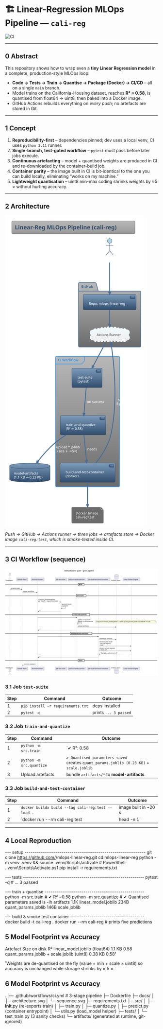 # 🏗️  Linear-Regression MLOps Pipeline — `cali-reg`

![CI](https://github.com/anup082002/mlops-linear-reg/actions/workflows/ci.yml/badge.svg)

---

## 0  Abstract
This repository shows how to wrap even a **tiny Linear Regression model** in a complete, production-style MLOps loop:

* **Code → Tests → Train → Quantise → Package (Docker) → CI/CD** – all on a single `main` branch.  
* Model trains on the California-Housing dataset, reaches **R² ≈ 0.58**, is quantised from float64 → uint8, then baked into a Docker image.  
* GitHub Actions rebuilds everything on *every push*; no artefacts are stored in Git.  

---

## 1  Concept
1. **Reproducibility-first** – dependencies pinned; dev uses a local venv, CI uses `python 3.11` runner.  
2. **Single-branch, test-gated workflow** – `pytest` must pass before later jobs execute.  
3. **Continuous artefacting** – model + quantised weights are produced in CI and re-downloaded by the container-build job.  
4. **Container parity** – the image built in CI is bit-identical to the one you can build locally, eliminating “works on my machine.”  
5. **Lightweight quantisation** – uint8 min-max coding shrinks weights by ≈5 × without hurting accuracy.

---

## 2  Architecture

![Architecture](docs/architecture.svg)

*Push → GitHub → Actions runner → three jobs → artefacts store → Docker image `cali-reg:test`, which is smoke-tested inside CI.*

---

## 3  CI Workflow (sequence)

![CI sequence](docs/sequence.svg)

### 3.1  Job `test-suite`
| Step | Command | Outcome |
|------|---------|---------|
| 1 | `pip install -r requirements.txt` | deps installed |
| 2 | `pytest -q` | prints `... 3 passed` |

### 3.2  Job `train-and-quantize`
| Step | Command | Outcome |
|------|---------|---------|
| 1 | `python -m src.train` | `✔ R²: 0.58 | RMSE: 0.74`<br>creates `artifacts/linear_model.joblib (1.1 KB)` |
| 2 | `python -m src.quantize` | `✔ Quantised parameters saved`<br>creates `quant_params.joblib (0.23 KB)` + `scale.joblib` |
| 3 | Upload artefacts | bundle `artifacts/*` to **model-artifacts** |

### 3.3  Job `build-and-test-container`
| Step | Command | Outcome |
|------|---------|---------|
| 1 | `docker buildx build --tag cali-reg:test --load .` | image built in ~20 s |
| 2 | `docker run --rm cali-reg:test | head -n 1` | `Sample predictions: [0.719 1.764 2.710 2.839 2.605]` |

---

## 4  Local Reproduction 


--- setup --------------------------------------------------------------
git clone https://github.com/<your-github-handle>/mlops-linear-reg.git
cd mlops-linear-reg
python -m venv .venv && source .venv/Scripts/activate      # PowerShell: .\.venv\Scripts\Activate.ps1
pip install -r requirements.txt

--- tests --------------------------------------------------------------
pytest -q          # ... 3 passed

--- train + quantise ---------------------------------------------------
python -m src.train          # ✔ R² ~0.58
python -m src.quantize       # ✔ Quantised parameters saved
ls -lh artifacts
1.1K linear_model.joblib
234B quant_params.joblib
146B scale.joblib

--- build & smoke test container --------------------------------------
docker build -t cali-reg .
docker run --rm cali-reg     # prints five predictions

## 5  Model Footprint vs Accuracy

Artefact	Size on disk	R²
linear_model.joblib (float64)	1.1 KB	0.58
quant_params.joblib + scale.joblib (uint8)	0.38 KB	0.58¹

¹Weights are de-quantised on the fly (value = min + scale × uint8) so accuracy is unchanged while storage shrinks by ≈ 5 ×.

## 6  Model Footprint vs Accuracy

.
├─ .github/workflows/ci.yml            # 3-stage pipeline
├─ Dockerfile
├─ docs/
│   ├─ architecture.svg
│   └─ sequence.svg
├─ requirements.txt
├─ src/
│   ├─ __init__.py     (re-exports train)
│   ├─ train.py
│   ├─ quantize.py
│   ├─ predict.py      (container entrypoint)
│   └─ utils.py        (load_model helper)
├─ tests/
│   └─ test_train.py   (3 sanity checks)
└─ artifacts/          (generated at runtime, git-ignored)

